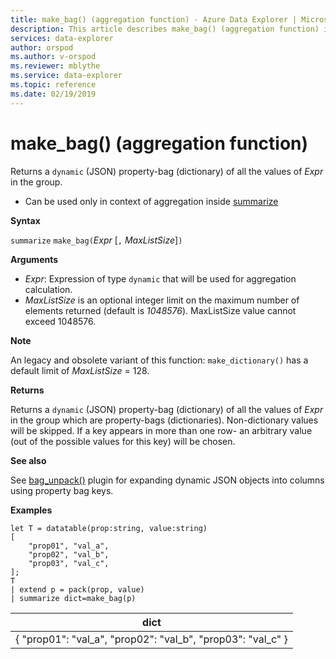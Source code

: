 ```yaml
---
title: make_bag() (aggregation function) - Azure Data Explorer | Microsoft Docs
description: This article describes make_bag() (aggregation function) in Azure Data Explorer.
services: data-explorer
author: orspod
ms.author: v-orspod
ms.reviewer: mblythe
ms.service: data-explorer
ms.topic: reference
ms.date: 02/19/2019
---
```

# make_bag() (aggregation function)

Returns a `dynamic` (JSON) property-bag (dictionary) of all the values of *Expr* in the group.

* Can be used only in context of aggregation inside [summarize](summarizeoperator.md)

**Syntax**

`summarize` `make_bag(`*Expr* [`,` *MaxListSize*]`)`

**Arguments**

* *Expr*: Expression of type `dynamic` that will be used for aggregation calculation.
* *MaxListSize* is an optional integer limit on the maximum number of elements returned (default is *1048576*). MaxListSize value cannot exceed 1048576.

**Note**

An legacy and obsolete variant of this function: `make_dictionary()` has a default limit of *MaxListSize* = 128.

**Returns**

Returns a `dynamic` (JSON) property-bag (dictionary) of all the values of *Expr* in the group which are property-bags (dictionaries).
Non-dictionary values will be skipped.
If a key appears in more than one row- an arbitrary value (out of the possible values for this key) will be chosen.

**See also**

See [bag_unpack()](bag-unpackplugin.md) plugin for expanding dynamic JSON objects into columns using property bag keys. 

**Examples**

```kusto
let T = datatable(prop:string, value:string)
[
    "prop01", "val_a",
    "prop02", "val_b",
    "prop03", "val_c",
];
T
| extend p = pack(prop, value)
| summarize dict=make_bag(p)

```

|dict|
|----|
|{ "prop01": "val_a", "prop02": "val_b", "prop03": "val_c" } |